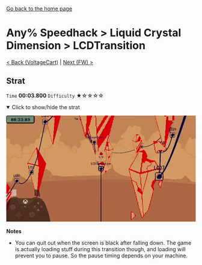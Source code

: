 [Go back to the home page](https://github.com/Doublevil/scbspeedrun)

# Any% Speedhack > Liquid Crystal Dimension > LCDTransition

[< Back (VoltageCart)](https://github.com/Doublevil/scbspeedrun/blob/main/levels/any_sh/LCD/VoltageCart.md) | [Next (FW) >](https://github.com/Doublevil/scbspeedrun/blob/main/levels/any_sh/FW/FW.md)

## Strat

`Time` **00:03.800** `Difficulty` ★☆☆☆☆
<details open>
  <summary>Click to show/hide the strat</summary>

  [![Strat animation](https://github.com/Doublevil/scbspeedrun/blob/main/media/levels/LCD/LCDTransition_Strat.webp)](https://github.com/Doublevil/scbspeedrun/blob/main/media/levels/LCD/LCDTransition_Strat.mp4?raw=true)

  **Notes**
  - You can quit out when the screen is black after falling down. The game is actually loading stuff during this transition though, and loading will prevent you to pause. So the pause timing depends on your machine.
</details>
